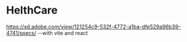 # HelthCare
https://xd.adobe.com/view/121254c9-532f-4772-a1ba-dfe529a96b39-4741/specs/     --with vite and react
